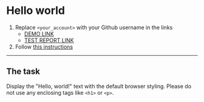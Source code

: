 # Hello world
1. Replace `<your_account>` with your Github username in the links
    - [DEMO LINK](https://oleguner.github.io/layout_hello-world/) <br>
    - [TEST REPORT LINK](https://oleguner.github.io/layout_hello-world/report/html_report/)
2. Follow [this instructions](https://mate-academy.github.io/layout_task-guideline/)
___

## The task 
Display the "Hello, world!" text with the default browser styling. Please do not 
use any enclosing tags like `<h1>` or `<p>`.

